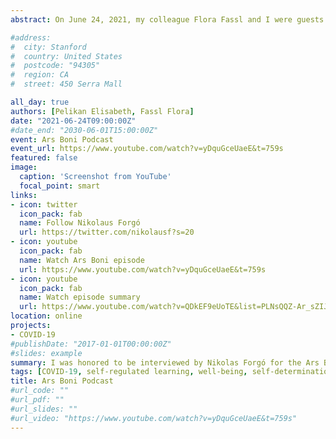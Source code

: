 ```yaml
---
abstract: On June 24, 2021, my colleague Flora Fassl and I were guests on "Ars Boni", Nikolaus Forgó's science podcast, to talk about the findings from our project and give practical tips for learning during COVID-19 for students.

#address:
#  city: Stanford
#  country: United States
#  postcode: "94305"
#  region: CA
#  street: 450 Serra Mall

all_day: true
authors: [Pelikan Elisabeth, Fassl Flora]
date: "2021-06-24T09:00:00Z"
#date_end: "2030-06-01T15:00:00Z"
event: Ars Boni Podcast
event_url: https://www.youtube.com/watch?v=yDquGceUaeE&t=759s
featured: false
image:
  caption: 'Screenshot from YouTube'
  focal_point: smart
links:
- icon: twitter
  icon_pack: fab
  name: Follow Nikolaus Forgó
  url: https://twitter.com/nikolausf?s=20
- icon: youtube
  icon_pack: fab
  name: Watch Ars Boni episode
  url: https://www.youtube.com/watch?v=yDquGceUaeE&t=759s
- icon: youtube
  icon_pack: fab
  name: Watch episode summary
  url: https://www.youtube.com/watch?v=QDkEF9eUoTE&list=PLNsQQZ-Ar_sZIJovZ_HoEfwPZycm6Ehpw&index=23
location: online
projects:
- COVID-19
#publishDate: "2017-01-01T00:00:00Z"
#slides: example
summary: I was honored to be interviewed by Nikolas Forgó for the Ars Boni podcast about learning under COVID-19 with my colleague Flora Fassl. 
tags: [COVID-19, self-regulated learning, well-being, self-determination theory, Learning under COVID-19, podcast]
title: Ars Boni Podcast
#url_code: ""
#url_pdf: ""
#url_slides: ""
#url_video: "https://www.youtube.com/watch?v=yDquGceUaeE&t=759s"
---
```

